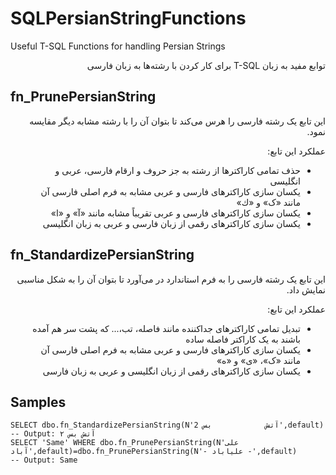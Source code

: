 # SQLPersianStringFunctions
Useful T-SQL Functions for handling Persian Strings
<p dir='rtl' align='right'>
توابع مفید به زبان T-SQL برای کار کردن با رشته‌ها به زبان فارسی
</p>

## fn_PrunePersianString
<p dir='rtl' align='right'>
  این تابع یک رشته فارسی را هرس می‌کند تا بتوان آن را با رشته مشابه دیگر مقایسه نمود.
</p>
<p dir='rtl' align='right'>
  عملکرد این تابع:
  <ul dir='rtl' align='right'>
    <li>حذف تمامی کاراکترها از رشته به جز حروف و ارقام فارسی، عربی و انگلیسی</li>
    <li>یکسان سازی کاراکترهای فارسی و عربی مشابه به فرم اصلی فارسی آن مانند «ک» و «ك»</li>
    <li>یکسان سازی کاراکترهای فارسی و عربی تقریباً مشابه مانند «آ» و «ا»</li>
    <li>یکسان سازی کاراکترهای رقمی از زبان فارسی و عربی به زبان انگلیسی</li>
  </ul>
</p>

## fn_StandardizePersianString
<p dir='rtl' align='right'>
این تابع یک رشته فارسی را به فرم استاندارد در می‌آورد تا بتوان آن را به شکل مناسبی نمایش داد.
</p>
<p dir='rtl' align='right'>
  عملکرد این تابع:
  <ul dir='rtl' align='right'>
    <li>تبدیل تمامی کاراکترهای جداکننده مانند فاصله، تب،... که پشت سر هم آمده باشند به یک کاراکتر فاصله ساده</li>
    <li>یکسان سازی کاراکترهای فارسی و عربی مشابه به فرم اصلی فارسی آن مانند «ک»، «ی» و «ه»</li>
    <li>یکسان سازی کاراکترهای رقمی از زبان انگلیسی و عربی به زبان فارسی</li>
  </ul>
</p>

## Samples
```
SELECT dbo.fn_StandardizePersianString(N'آتش            بس 2',default)
-- Output: آتش بس ۲
SELECT 'Same' WHERE dbo.fn_PrunePersianString(N'علی آباد',default)=dbo.fn_PrunePersianString(N'- علیاباد -',default)
-- Output: Same
```

